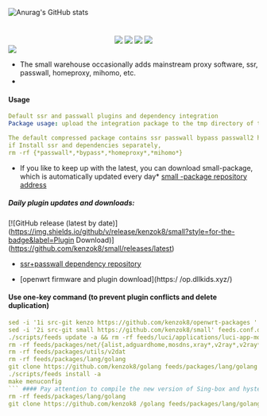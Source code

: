 ![Anurag's GitHub stats](https://github-readme-stats.vercel.app/api?username=kenzok8&show_icons=true&&theme=transparent) <div align="center"> 
  <h1 align="center small"></h1> 
  <img src="https://img.shields.io/github/issues/kenzok8/small?color=green">
  <img src="https://img.shields.io/github/stars/kenzok8/small?color=yellow">
  <img src="https://img.shields.io/github/forks/kenzok8/small?color=orange">
  <img src="https://img.shields.io/github/languages/code-size/kenzok8/small?color=blueviolet"> 
</div> 
  <img src="https://v2.jinrishici.com/one.svg?font-size=24&spacing=2&color=Black">

* The small warehouse occasionally adds mainstream proxy software, ssr, passwall, homeproxy, mihomo, etc.
*
#### Usage 
```yaml
Default ssr and passwall plugins and dependency integration
Package usage: upload the integration package to the tmp directory of the openwrt device, enter the command opkg install *.ipk

The default compressed package contains ssr passwall bypass passwall2 homeproxy mihomo plugins
if Install ssr and dependencies separately,
rm -rf {*passwall*,*bypass*,*homeproxy*,*mihomo*}
```

* If you like to keep up with the latest, you can download small-package, which is automatically updated every day* [small -package repository address](https://github.com/kenzok8/small-package)

##### Daily plugin updates and downloads:
[![GitHub release (latest by date)](https://img.shields.io/github/v/release/kenzok8/small?style=for-the-badge&label=Plugin Download)] (https://github.com/kenzok8/small/releases/latest)

+ [ssr+passwall dependency repository](https://github.com/kenzok8/small)

+ [openwrt firmware and plugin download](https:/ /op.dllkids.xyz/)

#### Use one-key command (to prevent plugin conflicts and delete duplication)
```yaml
sed -i '1i src-git kenzo https://github.com/kenzok8/openwrt-packages ' feeds.conf.default
sed -i '2i src-git small https://github.com/kenzok8/small' feeds.conf.default
./scripts/feeds update -a && rm -rf feeds/luci/applications/luci-app-mosdns
rm -rf feeds/packages/net/{alist,adguardhome,mosdns,xray*,v2ray*,v2ray*,sing*,smartdns}
rm -rf feeds/packages/utils/v2dat
rm -rf feeds/packages/lang/golang
git clone https://github.com/kenzok8/golang feeds/packages/lang/golang
./scripts/feeds install -a
make menuconfig
``` #### Pay attention to compile the new version of Sing-box and hysteria, try to use golang version 1.22 or above, you can use the following command ```yaml
rm -rf feeds/packages/lang/golang
git clone https://github.com/kenzok8 /golang feeds/packages/lang/golang
```
